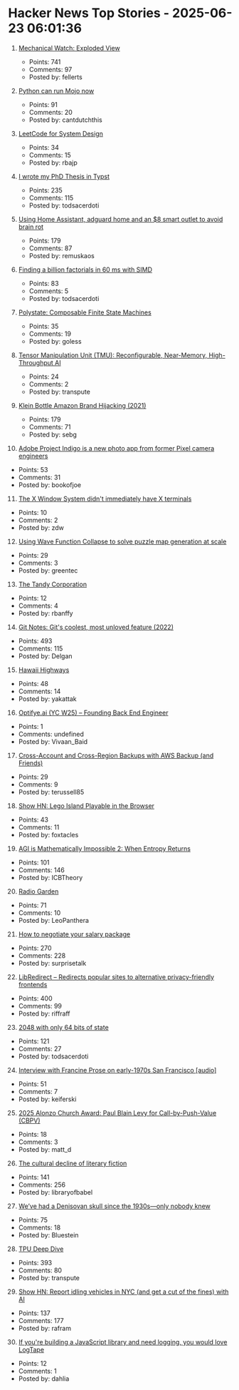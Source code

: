 # Hacker News Top Stories - 2025-06-23 06:01:36

1. [Mechanical Watch: Exploded View](https://fellerts.no/projects/epoch.html)
   - Points: 741
   - Comments: 97
   - Posted by: fellerts

2. [Python can run Mojo now](https://koaning.io/posts/giving-mojo-a-spin/)
   - Points: 91
   - Comments: 20
   - Posted by: cantdutchthis

3. [LeetCode for System Design](https://leetsys.dev)
   - Points: 34
   - Comments: 15
   - Posted by: rbajp

4. [I wrote my PhD Thesis in Typst](https://fransskarman.com/phd_thesis_in_typst.html)
   - Points: 235
   - Comments: 115
   - Posted by: todsacerdoti

5. [Using Home Assistant, adguard home and an $8 smart outlet to avoid brain rot](https://www.romanklasen.com/blog/beating-brainrot-by-button/)
   - Points: 179
   - Comments: 87
   - Posted by: remuskaos

6. [Finding a billion factorials in 60 ms with SIMD](https://codeforces.com/blog/entry/143279)
   - Points: 83
   - Comments: 5
   - Posted by: todsacerdoti

7. [Polystate: Composable Finite State Machines](https://github.com/sdzx-1/polystate)
   - Points: 35
   - Comments: 19
   - Posted by: goless

8. [Tensor Manipulation Unit (TMU): Reconfigurable, Near-Memory, High-Throughput AI](https://arxiv.org/abs/2506.14364)
   - Points: 24
   - Comments: 2
   - Posted by: transpute

9. [Klein Bottle Amazon Brand Hijacking (2021)](https://www.kleinbottle.com/Amazon_Brand_Hijacking.html)
   - Points: 179
   - Comments: 71
   - Posted by: sebg

10. [Adobe Project Indigo is a new photo app from former Pixel camera engineers](https://www.engadget.com/apps/adobe-project-indigo-is-a-new-photo-app-from-former-pixel-camera-engineers-213453207.html)
   - Points: 53
   - Comments: 31
   - Posted by: bookofjoe

11. [The X Window System didn't immediately have X terminals](https://utcc.utoronto.ca/~cks/space/blog/unix/XTerminalsNotImmediate)
   - Points: 10
   - Comments: 2
   - Posted by: zdw

12. [Using Wave Function Collapse to solve puzzle map generation at scale](https://sublevelgames.github.io/blogs/2025-06-22-nurikabe-map-gen-with-wfc/)
   - Points: 29
   - Comments: 3
   - Posted by: greentec

13. [The Tandy Corporation](https://www.abortretry.fail/p/the-tandy-corporation-part-1)
   - Points: 12
   - Comments: 4
   - Posted by: rbanffy

14. [Git Notes: Git's coolest, most unloved­ feature (2022)](https://tylercipriani.com/blog/2022/11/19/git-notes-gits-coolest-most-unloved-feature/)
   - Points: 493
   - Comments: 115
   - Posted by: Delgan

15. [Hawaii Highways](http://www.hawaiihighways.com/)
   - Points: 48
   - Comments: 14
   - Posted by: yakattak

16. [Optifye.ai (YC W25) – Founding Back End Engineer](undefined)
   - Points: 1
   - Comments: undefined
   - Posted by: Vivaan_Baid

17. [Cross-Account and Cross-Region Backups with AWS Backup (and Friends)](https://tylerrussell.dev/2025/06/20/cross-account-and-region-backups-with-aws-backup-and-friends/)
   - Points: 29
   - Comments: 9
   - Posted by: terussell85

18. [Show HN: Lego Island Playable in the Browser](https://isle.pizza)
   - Points: 43
   - Comments: 11
   - Posted by: foxtacles

19. [AGI is Mathematically Impossible 2: When Entropy Returns](https://philarchive.org/archive/SCHAIM-14)
   - Points: 101
   - Comments: 146
   - Posted by: ICBTheory

20. [Radio Garden](https://radio.garden/?2025)
   - Points: 71
   - Comments: 10
   - Posted by: LeoPanthera

21. [How to negotiate your salary package](https://www.complexsystemspodcast.com/episodes/how-to-negotiate-your-salary-package/)
   - Points: 270
   - Comments: 228
   - Posted by: surprisetalk

22. [LibRedirect – Redirects popular sites to alternative privacy-friendly frontends](https://libredirect.github.io)
   - Points: 400
   - Comments: 99
   - Posted by: riffraff

23. [2048 with only 64 bits of state](https://github.com/izabera/bitwise-challenge-2048)
   - Points: 121
   - Comments: 27
   - Posted by: todsacerdoti

24. [Interview with Francine Prose on early-1970s San Francisco [audio]](https://www.laphamsquarterly.org/content/episode-3-francine-prose)
   - Points: 51
   - Comments: 7
   - Posted by: keiferski

25. [2025 Alonzo Church Award: Paul Blain Levy for Call-by-Push-Value (CBPV)](https://siglog.org/winner-of-the-2025-alonzo-church-award/)
   - Points: 18
   - Comments: 3
   - Posted by: matt_d

26. [The cultural decline of literary fiction](https://oyyy.substack.com/p/the-cultural-decline-of-literary)
   - Points: 141
   - Comments: 256
   - Posted by: libraryofbabel

27. [We’ve had a Denisovan skull since the 1930s—only nobody knew](https://arstechnica.com/science/2025/06/the-controversial-dragon-man-skull-was-a-denisovan/)
   - Points: 75
   - Comments: 18
   - Posted by: Bluestein

28. [TPU Deep Dive](https://henryhmko.github.io/posts/tpu/tpu.html)
   - Points: 393
   - Comments: 80
   - Posted by: transpute

29. [Show HN: Report idling vehicles in NYC (and get a cut of the fines) with AI](https://apps.apple.com/us/app/idle-reporter-for-nyc-dep/id6747315971)
   - Points: 137
   - Comments: 177
   - Posted by: rafram

30. [If you're building a JavaScript library and need logging, you would love LogTape](https://hackers.pub/@hongminhee/2025/logtape-for-libraries)
   - Points: 12
   - Comments: 1
   - Posted by: dahlia

